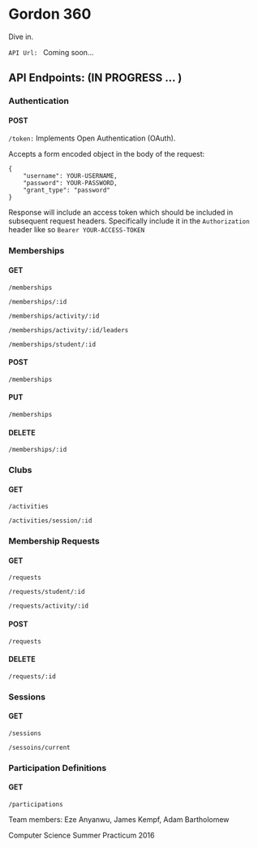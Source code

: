 # Gordon 360

Dive in.

`API Url: ` Coming soon...


## API Endpoints: (IN PROGRESS ... )

### Authentication

#### POST

`/token:` Implements Open Authentication (OAuth). 

Accepts a form encoded object in the body of the request: 
```
{ 
	"username": YOUR-USERNAME, 
	"password": YOUR-PASSWORD, 
	"grant_type": "password" 
}
```
Response will include an access token which should be included in subsequent request headers.
Specifically include it in the `Authorization` header like so `Bearer YOUR-ACCESS-TOKEN`


### Memberships

#### GET

`/memberships`

`/memberships/:id`

`/memberships/activity/:id`

`/memberships/activity/:id/leaders`

`/memberships/student/:id`

#### POST

`/memberships`

#### PUT 

`/memberships`

#### DELETE

`/memberships/:id`


### Clubs

#### GET

`/activities`

`/activities/session/:id`

### Membership Requests

#### GET

`/requests`

`/requests/student/:id`

`/requests/activity/:id`


#### POST

`/requests`

#### DELETE

`/requests/:id`

### Sessions

#### GET

`/sessions`

`/sessoins/current`

### Participation Definitions

#### GET

`/participations`



Team members: Eze Anyanwu, James Kempf, Adam Bartholomew

Computer Science Summer Practicum 2016

